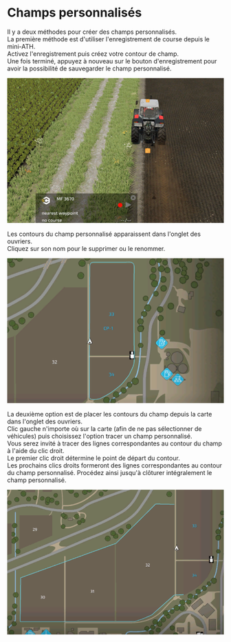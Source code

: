 # Champs personnalisés

  
Il y a deux méthodes pour créer des champs personnalisés.  
La première méthode est d'utiliser l'enregistrement de course depuis le mini-ATH.  
Activez l'enregistrement puis créez votre contour de champ.  
Une fois terminé, appuyez à nouveau sur le bouton d'enregistrement pour avoir la possibilité de sauvegarder le champ personnalisé.  


![Image](../assets/images/recordcustomhelp_0_0_765_510.png)

  
Les contours du champ personnalisé apparaissent dans l'onglet des ouvriers.  
Cliquez sur son nom pour le supprimer ou le renommer.  


![Image](../assets/images/donecustomhelp_0_0_765_510.png)

  
La deuxième option est de placer les contours du champ depuis la carte dans l'onglet des ouvriers.  
Clic gauche n'importe où sur la carte (afin de ne pas sélectionner de véhicules) puis choisissez l'option tracer un champ personnalisé.  
Vous serez invité à tracer des lignes correspondantes au contour du champ à l'aide du clic droit.  
Le premier clic droit détermine le point de départ du contour.  
Les prochains clics droits formeront des lignes correspondantes au contour du champ personnalisé. Procédez ainsi jusqu'à clôturer intégralement le champ personnalisé.  


![Image](../assets/images/drawcustomhelp_0_0_765_510.png)

